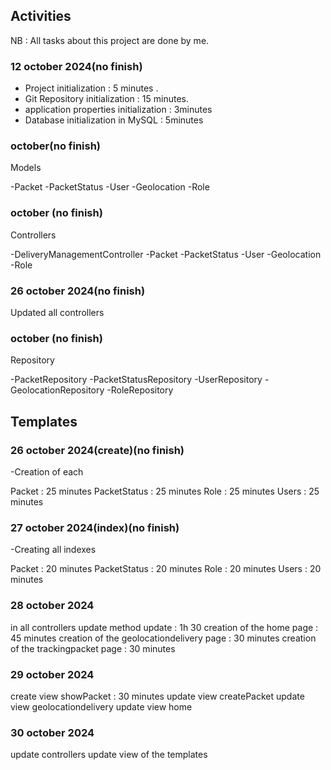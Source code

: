 ## Activities
NB : All tasks about this project are done by me.
### 12 october 2024(no finish)

- Project initialization : 5 minutes .
- Git Repository initialization : 15 minutes.
- application properties initialization : 3minutes
- Database initialization in MySQL : 5minutes


### october(no finish)
Models

-Packet
-PacketStatus
-User
-Geolocation
-Role

### october (no finish)
Controllers


-DeliveryManagementController
-Packet
-PacketStatus
-User
-Geolocation
-Role


###  26 october 2024(no finish)
Updated all controllers

###  october (no finish)
Repository 

-PacketRepository
-PacketStatusRepository
-UserRepository
-GeolocationRepository
-RoleRepository


## Templates

### 26 october 2024(create)(no finish)
-Creation of each 


Packet : 25  minutes
PacketStatus : 25  minutes
Role : 25  minutes
Users : 25 minutes

### 27 october 2024(index)(no finish)
-Creating all indexes


Packet : 20 minutes
PacketStatus : 20 minutes
Role : 20 minutes
Users : 20  minutes

### 28 october 2024

in all controllers update method update : 1h 30
creation of the home page : 45 minutes
creation of the geolocationdelivery page : 30 minutes
creation of the trackingpacket page : 30 minutes

### 29 october 2024
create view showPacket : 30 minutes 
update view createPacket
update view geolocationdelivery
update view home

### 30 october 2024
update controllers
update view of the templates

